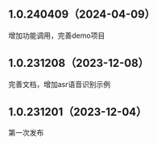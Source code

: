 ## 1.0.240409（2024-04-09）
增加功能调用，完善demo项目
## 1.0.231208（2023-12-08）
完善文档，增加asr语音识别示例
## 1.0.231201（2023-12-04）
第一次发布
